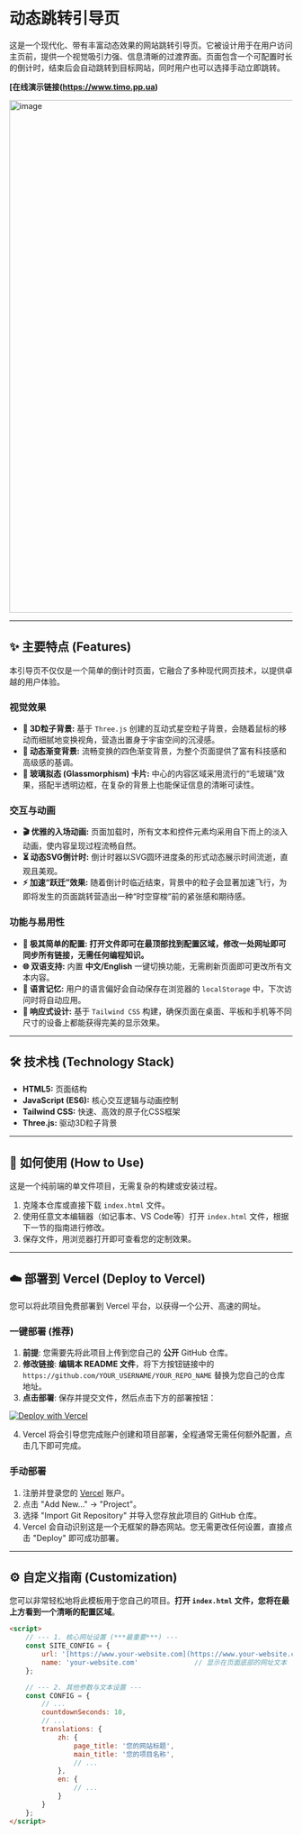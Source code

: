 # 动态跳转引导页

这是一个现代化、带有丰富动态效果的网站跳转引导页。它被设计用于在用户访问主页前，提供一个视觉吸引力强、信息清晰的过渡界面。页面包含一个可配置时长的倒计时，结束后会自动跳转到目标网站，同时用户也可以选择手动立即跳转。


**[在线演示链接(https://www.timo.pp.ua)**

<img width="1914" height="910" alt="image" src="https://github.com/user-attachments/assets/c7d0200f-5103-4cea-aaac-5bb3b20d226d" />


---

## ✨ 主要特点 (Features)

本引导页不仅仅是一个简单的倒计时页面，它融合了多种现代网页技术，以提供卓越的用户体验。

### 视觉效果
* **🚀 3D粒子背景:** 基于 `Three.js` 创建的互动式星空粒子背景，会随着鼠标的移动而细腻地变换视角，营造出置身于宇宙空间的沉浸感。
* **🎨 动态渐变背景:** 流畅变换的四色渐变背景，为整个页面提供了富有科技感和高级感的基调。
* **💎 玻璃拟态 (Glassmorphism) 卡片:** 中心的内容区域采用流行的“毛玻璃”效果，搭配半透明边框，在复杂的背景上也能保证信息的清晰可读性。

### 交互与动画
* **🎬 优雅的入场动画:** 页面加载时，所有文本和控件元素均采用自下而上的淡入动画，使内容呈现过程流畅自然。
* **⏳ 动态SVG倒计时:** 倒计时器以SVG圆环进度条的形式动态展示时间流逝，直观且美观。
* **⚡️ 加速“跃迁”效果:** 随着倒计时临近结束，背景中的粒子会显著加速飞行，为即将发生的页面跳转营造出一种“时空穿梭”前的紧张感和期待感。

### 功能与易用性
* **🔧 **极其简单的配置**: 打开文件即可在最顶部找到配置区域，修改一处网址即可同步所有链接，无需任何编程知识。**
* **🌐 双语支持:** 内置 **中文/English** 一键切换功能，无需刷新页面即可更改所有文本内容。
* **💾 语言记忆:** 用户的语言偏好会自动保存在浏览器的 `localStorage` 中，下次访问时将自动应用。
* **📱 响应式设计:** 基于 `Tailwind CSS` 构建，确保页面在桌面、平板和手机等不同尺寸的设备上都能获得完美的显示效果。

---

## 🛠️ 技术栈 (Technology Stack)

* **HTML5:** 页面结构
* **JavaScript (ES6):** 核心交互逻辑与动画控制
* **Tailwind CSS:** 快速、高效的原子化CSS框架
* **Three.js:** 驱动3D粒子背景

---

## 🚀 如何使用 (How to Use)

这是一个纯前端的单文件项目，无需复杂的构建或安装过程。

1.  克隆本仓库或直接下载 `index.html` 文件。
2.  使用任意文本编辑器（如记事本、VS Code等）打开 `index.html` 文件，根据下一节的指南进行修改。
3.  保存文件，用浏览器打开即可查看您的定制效果。

---

## ☁️ 部署到 Vercel (Deploy to Vercel)

您可以将此项目免费部署到 Vercel 平台，以获得一个公开、高速的网址。

### 一键部署 (推荐)

1.  **前提**: 您需要先将此项目上传到您自己的 **公开** GitHub 仓库。
2.  **修改链接**: **编辑本 README 文件**，将下方按钮链接中的 `https://github.com/YOUR_USERNAME/YOUR_REPO_NAME` 替换为您自己的仓库地址。
3.  **点击部署**: 保存并提交文件，然后点击下方的部署按钮：

[![Deploy with Vercel](https://vercel.com/button)](https://vercel.com/new/clone?repository-url=https://github.com/YOUR_USERNAME/YOUR_REPO_NAME)

4.  Vercel 将会引导您完成账户创建和项目部署，全程通常无需任何额外配置，点击几下即可完成。

### 手动部署

1.  注册并登录您的 [Vercel](https://vercel.com/) 账户。
2.  点击 "Add New..." -> "Project"。
3.  选择 "Import Git Repository" 并导入您存放此项目的 GitHub 仓库。
4.  Vercel 会自动识别这是一个无框架的静态网站。您无需更改任何设置，直接点击 "Deploy" 即可成功部署。

---

## ⚙️ 自定义指南 (Customization)

您可以非常轻松地将此模板用于您自己的项目。**打开 `index.html` 文件，您将在最上方看到一个清晰的配置区域**。

```html
<script>
    // --- 1. 核心网址设置 (***最重要***) ---
    const SITE_CONFIG = {
        url: '[https://www.your-website.com](https://www.your-website.com)',      // 最终要跳转到的完整网址
        name: 'your-website.com'              // 显示在页面底部的网址文本
    };

    // --- 2. 其他参数与文本设置 ---
    const CONFIG = {
        // ...
        countdownSeconds: 10,
        // ...
        translations: {
            zh: {
                page_title: '您的网站标题',
                main_title: '您的项目名称',
                // ...
            },
            en: {
                // ...
            }
        }
    };
</script>

